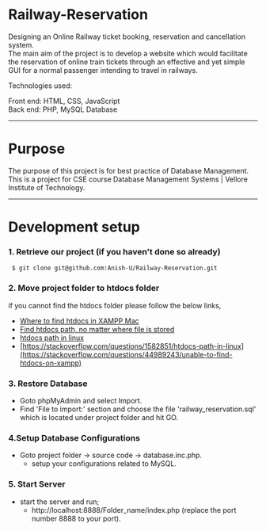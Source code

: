 # Railway-Reservation

Designing an Online Railway ticket booking, reservation and cancellation system.<br>
The main aim of the project is to develop a website which would facilitate the reservation of online train tickets through an effective and yet simple GUI for a normal passenger intending to travel in railways.

Technologies used:

Front end: HTML, CSS, JavaScript<br>
Back end: PHP, MySQL Database

---

# Purpose

The purpose of this project is for best practice of Database Management.<br>
This is a project for CSE course Database Management Systems | Vellore Institute of Technology.

---

# Development setup

### 1. Retrieve our project (if you haven't done so already)

```git
 $ git clone git@github.com:Anish-U/Railway-Reservation.git
```

### 2. Move project folder to htdocs folder

if you cannot find the htdocs folder please follow the below links,

- [Where to find htdocs in XAMPP Mac](https://stackoverflow.com/questions/45518021/where-to-find-htdocs-in-xampp-mac)
- [Find htdocs path, no matter where file is stored](https://stackoverflow.com/questions/5536730/find-htdocs-path-no-matter-where-file-is-stored)
- [htdocs path in linux](https://stackoverflow.com/questions/1582851/htdocs-path-in-linux)
- [https://stackoverflow.com/questions/1582851/htdocs-path-in-linux](https://stackoverflow.com/questions/44989243/unable-to-find-htdocs-on-xampp)

### 3. Restore Database

- Goto phpMyAdmin and select Import.
- Find 'File to import:' section and choose the file 'railway_reservation.sql' which is located under project folder and hit GO.

### 4.Setup Database Configurations

- Goto project folder -> source code -> database.inc.php.
  - setup your configurations related to MySQL.

### 5. Start Server

- start the server and run;
  - http://localhost:8888/Folder_name/index.php (replace the port number 8888 to your port).
